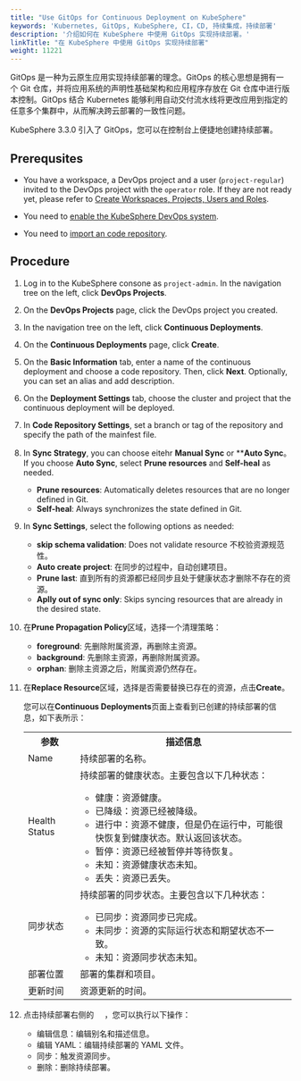 ```yaml
---
title: "Use GitOps for Continuous Deployment on KubeSphere"
keywords: 'Kubernetes, GitOps, KubeSphere, CI，CD, 持续集成，持续部署'
description: '介绍如何在 KubeSphere 中使用 GitOps 实现持续部署。'
linkTitle: "在 KubeSphere 中使用 GitOps 实现持续部署"
weight: 11221
---
```

GitOps 是一种为云原生应用实现持续部署的理念。GitOps 的核心思想是拥有一个 Git 仓库，并将应用系统的声明性基础架构和应用程序存放在 Git 仓库中进行版本控制。GitOps 结合 Kubernetes 能够利用自动交付流水线将更改应用到指定的任意多个集群中，从而解决跨云部署的一致性问题。

KubeSphere 3.3.0 引入了 GitOps，您可以在控制台上便捷地创建持续部署。

## Prerequsites

- You have a workspace, a DevOps project and a user (`project-regular`) invited to the DevOps project with the `operator` role. If they are not ready yet, please refer to [Create Workspaces, Projects, Users and Roles](../../../../quick-start/create-workspace-and-project/).

- You need to [enable the KubeSphere DevOps system](../../../../pluggable-components/devops/).

- You need to [import an code repository](../../../../devops-user-guide/how-to-use/code-repositories/import-code-repositories/).

## Procedure

1. Log in to the KubeSphere consone as `project-admin`. In the navigation tree on the left, click **DevOps Projects**.

2. On the **DevOps Projects** page, click the DevOps project you created.

3. In the navigation tree on the left, click **Continuous Deployments**.

4. On the **Continuous Deployments** page, click **Create**.

5. On the **Basic Information** tab, enter a name of the continuous deployment and choose a code repository. Then, click **Next**. Optionally, you can set an alias and add description.

6. On the **Deployment Settings** tab, choose the cluster and project that the continuous deployment will be deployed.

7. In **Code Repository Settings**, set a branch or tag of the repository and specify the path of the mainfest file.

8. In **Sync Strategy**, you can choose eitehr **Manual Sync** or ****Auto Sync**。 If you choose **Auto Sync**, select **Prune resources** and **Self-heal** as needed. 

    - **Prune resources**: Automatically deletes resources that are no longer defined in Git.
    - **Self-heal**: Always synchronizes the state defined in Git.

9.  In **Sync Settings**, select the following options as needed:
    - **skip schema validation**: Does not validate resource 不校验资源规范性。
    - **Auto create project**: 在同步的过程中，自动创建项目。
    - **Prune last**: 直到所有的资源都已经同步且处于健康状态才删除不存在的资源。
    - **Aplly out of sync only**: Skips syncing resources that are already in the desired state.

10. 在**Prune Propagation Policy**区域，选择一个清理策略：
    - **foreground**: 先删除附属资源，再删除主资源。
    - **background**: 先删除主资源，再删除附属资源。
    - **orphan**: 删除主资源之后，附属资源仍然存在。

11. 在**Replace Resource**区域，选择是否需要替换已存在的资源，点击**Create**。
    
    您可以在**Continuous Deployments**页面上查看到已创建的持续部署的信息，如下表所示：

    <table>
    <tbody>
      <tr>
      	<th>参数</th>
       	<th>描述信息</th>
      </tr>
      <tr>
        <td>Name</td>
        <td>持续部署的名称。</td>
      </tr>
      <tr>
        <td>Health Status</td>
        <td>持续部署的健康状态。主要包含以下几种状态：<br/>
           <ul>
           <li>健康：资源健康。</li>
           <li>已降级：资源已经被降级。</li>
           <li>进行中：资源不健康，但是仍在运行中，可能很快恢复到健康状态。默认返回该状态。</li>
           <li>暂停：资源已经被暂停并等待恢复。</li>
           <li>未知：资源健康状态未知。</li>
           <li>丢失：资源已丢失。</li></td>
      </tr>
      <tr>
        <td>同步状态</td>
        <td>持续部署的同步状态。主要包含以下几种状态：<br/>
           <ul>
           <li>已同步：资源同步已完成。</li>
           <li>未同步：资源的实际运行状态和期望状态不一致。</li>
           <li>未知：资源同步状态未知。</li></td>
      </tr>
      <tr>
         <td>部署位置</td>
        <td>部署的集群和项目。</td>
      </tr>
      <tr>
        <td>更新时间</td>
        <td>资源更新的时间。</td>
      </tr>
    </tbody>
    </table>

12. 点击持续部署右侧的 <img src="/images/docs/common-icons/three-dots.png" width="15" />，您可以执行以下操作：
    - 编辑信息：编辑别名和描述信息。
    - 编辑 YAML：编辑持续部署的 YAML 文件。
    - 同步：触发资源同步。
    - 删除：删除持续部署。